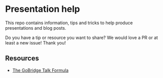 # Presentation help

This repo contains information, tips and tricks to help produce presentations and blog posts.

Do you have a tip or resource you want to share? We would love a PR or at least a new issue! Thank you!

## Resources

- [The GoBridge Talk Formula](formula.md)
